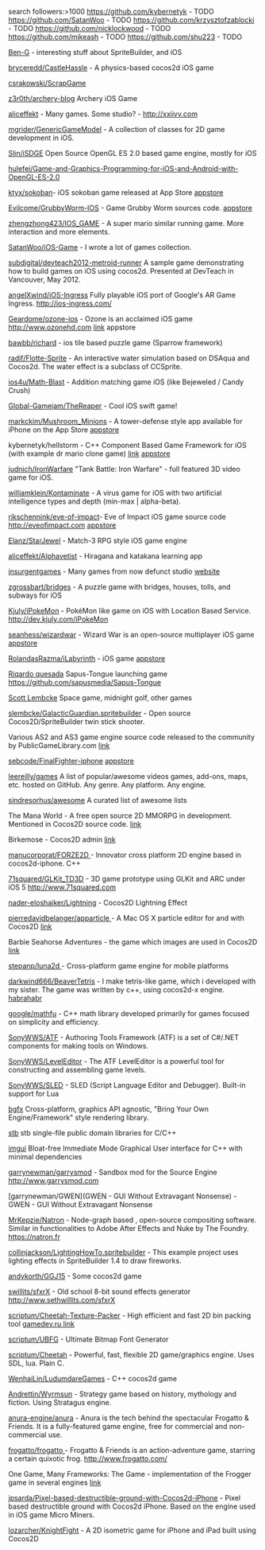 search followers:>1000 
https://github.com/kybernetyk - TODO
https://github.com/SatanWoo - TODO
https://github.com/krzysztofzablocki - TODO
https://github.com/nicklockwood - TODO
https://github.com/mikeash - TODO
https://github.com/shu223 - TODO

[Ben-G](https://github.com/Ben-G) - interesting stuff about SpriteBuilder, and iOS 

[bryceredd/CastleHassle](https://github.com/bryceredd/CastleHassle) - A physics-based cocos2d iOS game 

[csrakowski/ScrapGame](https://github.com/csrakowski/ScrapGame)

[z3r0th/archery-blog](https://github.com/z3r0th/archery-blog) Archery iOS Game

[aliceffekt](https://github.com/aliceffekt) - Many games. Some studio? - http://xxiivv.com

[mgrider/GenericGameModel](https://github.com/mgrider/GenericGameModel) - A collection of classes for 2D game development in iOS. 

[Slin/iSDGE](https://github.com/Slin/iSDGE) Open Source OpenGL ES 2.0 based game engine, mostly for iOS 

[hulefei/Game-and-Graphics-Programming-for-iOS-and-Android-with-OpenGL-ES-2.0](https://github.com/hulefei/Game-and-Graphics-Programming-for-iOS-and-Android-with-OpenGL-ES-2.0)

[ktyx/sokoban](https://github.com/ktyx/sokoban)- iOS sokoban game released at App Store
[appstore](https://itunes.apple.com/app/id861115558)

[Evilcome/GrubbyWorm-IOS](https://github.com/Evilcome/GrubbyWorm-IOS) - Game Grubby Worm sources code.
[appstore](https://itunes.apple.com/us/app/grubby-worm/id904208546?mt=8)

[zhengzhong423/IOS_GAME](https://github.com/zhengzhong423/IOS_GAME) - A super mario similar running game. More interaction and more elements.

[SatanWoo/iOS-Game](https://github.com/SatanWoo/iOS-Game) - I wrote a lot of games collection.

[subdigital/devteach2012-metroid-runner](https://github.com/subdigital/devteach2012-metroid-runner)
A sample game demonstrating how to build games on iOS using cocos2d. Presented at DevTeach in Vancouver, May 2012.

[angelXwind/iOS-Ingress](https://github.com/angelXwind/iOS-Ingress)
Fully playable iOS port of Google's AR Game Ingress. http://ios-ingress.com/

[Geardome/ozone-ios](https://github.com/Geardome/ozone-ios) - Ozone is an acclaimed iOS game http://www.ozonehd.com
[link](http://itunes.ozonehd.com/) appstore

[bawbb/richard](https://github.com/bawbb/richard) - ios tile based puzzle game (Sparrow framework)

[radif/Flotte-Sprite](https://github.com/radif/Flotte-Sprite) - An interactive water simulation based on DSAqua and Cocos2d. The water effect is a subclass of CCSprite.

[ios4u/Math-Blast](https://github.com/ios4u/Math-Blast) - Addition matching game iOS (like Bejeweled / Candy Crush)

[Global-Gamejam/TheReaper](https://github.com/Global-Gamejam/TheReaper) - Cool iOS swift game!

[markckim/Mushroom_Minions](https://github.com/markckim/Mushroom_Minions) - A tower-defense style app available for iPhone on the App Store
[appstore](https://itunes.apple.com/us/app/mushroom-minions/id531581046?mt=8) 

kybernetyk/hellstorm - C++ Component Based Game Framework for iOS (with example dr mario clone game)
[link](https://github.com/kybernetyk/hellstorm/tree/master/hellstorm/game)
[appstore](http://itunes.apple.com/us/app/texxno-pilzzz/id427962932?mt=8)

[judnich/IronWarfare](https://github.com/judnich/IronWarfare) "Tank Battle: Iron Warfare" - full featured 3D video game for iOS.

[williamklein/Kontaminate](https://github.com/williamklein/Kontaminate) - A virus game for iOS with two artificial intelligence types and depth (min-max | alpha-beta).


[rikschennink/eve-of-impact](https://github.com/rikschennink/eve-of-impact)- Eve of Impact iOS game source code http://eveofimpact.com
[appstore](http://itunes.apple.com/us/app/eve-of-impact/id465159205?ls=1&mt=8)

[Elanz/StarJewel](https://github.com/Elanz/StarJewel) - Match-3 RPG style iOS game engine

[aliceffekt/Alphavetist](https://github.com/aliceffekt/Alphavetist) - Hiragana and katakana learning app

[insurgentgames](https://github.com/insurgentgames) - Many games from now defunct studio
[website](http://www.insurgentgames.com)

[zgrossbart/bridges](https://github.com/zgrossbart/bridges) - A puzzle game with bridges, houses, tolls, and subways for iOS

[Kjuly/iPokeMon](https://github.com/Kjuly/iPokeMon) - PokéMon like game on iOS with Location Based Service. http://dev.kjuly.com/iPokeMon

[seanhess/wizardwar](https://github.com/seanhess/wizardwar) - Wizard War is an open-source multiplayer iOS game
[appstore](http://appstore.com/wizardwar) 

[RolandasRazma/iLabyrinth](https://github.com/RolandasRazma/iLabyrinth) - iOS game
[appstore](https://itunes.apple.com/us/app/ilabyrinth/id380886785?mt=8)

[Riqardo quesada](https://github.com/ricardoquesada) Sapus-Tongue launching game
https://github.com/sapusmedia/Sapus-Tongue

[Scott Lembcke](https://github.com/slembcke)
Space game, midnight golf, other games

[slembcke/GalacticGuardian.spritebuilder](https://github.com/slembcke/GalacticGuardian.spritebuilder) - Open source Cocos2D/SpriteBuilder twin stick shooter.

Various AS2 and AS3 game engine source code released to the community by PublicGameLibrary.com
[link](https://code.google.com/p/flasharing/)

[sebcode/FinalFighter-iphone](https://github.com/sebcode/FinalFighter-iphone)
[appstore](https://itunes.apple.com/us/app/finalfighter/id578148499?mt=8)

[leereilly/games](https://github.com/leereilly/games) A list of popular/awesome videos games, add-ons, maps, etc. hosted on GitHub. Any genre. Any platform. Any engine.

[sindresorhus/awesome](https://github.com/sindresorhus/awesome) A curated list of awesome lists

The Mana World - A free open source 2D MMORPG in development. Mentioned in Cocos2D source code.
[link](https://www.themanaworld.org/index.php/Main_Page)

Birkemose - Cocos2D admin
[link](https://thebackfiregames.wordpress.com)

[manucorporat/FORZE2D ](https://github.com/manucorporat/FORZE2D) - Innovator cross platform 2D engine based in cocos2d-iphone. C++

[71squared/GLKit_TD3D](https://github.com/71squared/GLKit_TD3D) - 3D game prototype using GLKit and ARC under iOS 5 http://www.71squared.com

[nader-eloshaiker/Lightning](https://github.com/nader-eloshaiker/Lightning) - Cocos2D Lightning Effect

[pierredavidbelanger/apparticle ](https://github.com/pierredavidbelanger/apparticle) - A Mac OS X particle editor for and with Cocos2D [link](http://apparticle.pjer.ca/)

Barbie Seahorse Adventures - the game which images are used in Cocos2D
[link](http://www.imitationpickles.org/barbie/)

[stepanp/luna2d ](https://github.com/stepanp/luna2d/) - Cross-platform game engine for mobile platforms

[darkwind666/BeaverTetris](https://github.com/darkwind666/BeaverTetris/) - I make tetris-like game, which i developed with my sister. The game was written by c++, using cocos2d-x engine.
[habrahabr](http://habrahabr.ru/post/265809/) 

[google/mathfu](https://github.com/google/mathfu) - C++ math library developed primarily for games focused on simplicity and efficiency.

[SonyWWS/ATF](https://github.com/SonyWWS/ATF) - Authoring Tools Framework (ATF) is a set of C#/.NET components for making tools on Windows. 

[SonyWWS/LevelEditor](https://github.com/SonyWWS/LevelEditor) - The ATF LevelEditor is a powerful tool for constructing and assembling game levels.

[SonyWWS/SLED](https://github.com/SonyWWS/SLED) - SLED (Script Language Editor and Debugger). Built-in support for Lua

[bgfx](https://github.com/bkaradzic/bgfx) Cross-platform, graphics API agnostic, "Bring Your Own Engine/Framework" style rendering library.

[stb](https://github.com/nothings/stb) stb single-file public domain libraries for C/C++

[imgui](https://github.com/ocornut/imgui) Bloat-free Immediate Mode Graphical User interface for C++ with minimal dependencies

[garrynewman/garrysmod](https://github.com/garrynewman/garrysmod) - Sandbox mod for the Source Engine http://www.garrysmod.com

[garrynewman/GWEN](GWEN - GUI Without Extravagant Nonsense) - GWEN - GUI Without Extravagant Nonsense

[MrKepzie/Natron](https://github.com/MrKepzie/Natron) - Node-graph based , open-source compositing software. Similar in functionalities to Adobe After Effects and Nuke by The Foundry. https://natron.fr

[collinjackson/LightingHowTo.spritebuilder](https://github.com/collinjackson/LightingHowTo.spritebuilder) - This example project uses lighting effects in SpriteBuilder 1.4 to draw fireworks.

[andykorth/GGJ15](https://github.com/andykorth/GGJ15) - Some cocos2d game

[swillits/sfxrX](https://github.com/swillits/sfxrX) - Old school 8-bit sound effects generator http://www.sethwillits.com/sfxrX

[scriptum/Cheetah-Texture-Packer](https://github.com/scriptum/Cheetah-Texture-Packer) - High efficient and fast 2D bin packing tool
[gamedev.ru link](http://www.gamedev.ru/projects/forum/?id=161714) 

[scriptum/UBFG](https://github.com/scriptum/UBFG) - Ultimate Bitmap Font Generator

[scriptum/Cheetah](https://github.com/scriptum/Cheetah) - Powerful, fast, flexible 2D game/graphics engine. Uses SDL, lua. Plain C.

[WenhaiLin/LudumdareGames](https://github.com/WenhaiLin/LudumdareGames) - C++ cocos2d game

[Andrettin/Wyrmsun](https://github.com/Andrettin/Wyrmsun) - Strategy game based on history, mythology and fiction. Using Stratagus engine.

[anura-engine/anura](https://github.com/anura-engine/anura) - Anura is the tech behind the spectacular Frogatto & Friends. It is a fully-featured game engine, free for commercial and non-commercial use.

[frogatto/frogatto ](https://github.com/frogatto/frogatto) - Frogatto & Friends is an action-adventure game, starring a certain quixotic frog. http://www.frogatto.com/

One Game, Many Frameworks: The Game - implementation of the Frogger game in several engines
[link](http://www.rengelbert.com/tutorial.php?id=162)

[jpsarda/Pixel-based-destructible-ground-with-Cocos2d-iPhone](https://github.com/jpsarda/Pixel-based-destructible-ground-with-Cocos2d-iPhone) - Pixel based destructible ground with Cocos2d iPhone. Based on the engine used in iOS game Micro Miners.

[lozarcher/KnightFight](https://github.com/lozarcher/KnightFight) -
A 2D isometric game for iPhone and iPad built using Cocos2D

